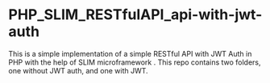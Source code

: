 # PHP_SLIM_RESTfulAPI_api-with-jwt-auth

This is a simple implementation of a simple RESTful API with JWT Auth in PHP with the help of SLIM microframework
. This repo contains two folders, one without JWT auth, and one with JWT.